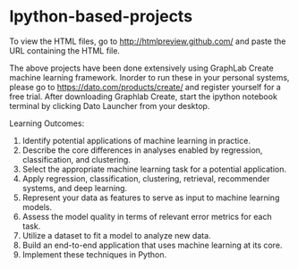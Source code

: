 # Ipython-based-projects
To view the HTML files, go to http://htmlpreview.github.com/ and paste the URL containing the HTML file.

The above projects have been done extensively using GraphLab Create machine learning framework. Inorder to run these in your personal systems, please go to https://dato.com/products/create/ and register yourself for a free trial. After downloading Graphlab Create, 
start the ipython notebook terminal by clicking Dato Launcher from your desktop.


Learning Outcomes:  

1. Identify potential applications of machine learning in practice.  
2. Describe the core differences in analyses enabled by regression, classification, and clustering.
3. Select the appropriate machine learning task for a potential application.  
4. Apply regression, classification, clustering, retrieval, recommender systems, and deep learning.
5. Represent your data as features to serve as input to machine learning models. 
6. Assess the model quality in terms of relevant error metrics for each task.
7. Utilize a dataset to fit a model to analyze new data.
8. Build an end-to-end application that uses machine learning at its core.  
9. Implement these techniques in Python.
